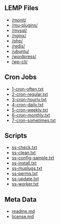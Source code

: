 <h2>LEMP Files</h2>

<ul>
<li><a href="monit/">/monit/</a></li>
<li><a href="mu-plugins/">/mu-plugins/</a></li>
<li><a href="mysql/">/mysql/</a></li>
<li><a href="nginx/">/nginx/</a></li>
<li><a href="php/">/php/</a></li>
<li><a href="redis/">/redis/</a></li>
<li><a href="ubuntu/">/ubuntu/</a></li>
<li><a href="wordpress/">/wordpress/</a></li>
<li><a href="wp-cli/">/wp-cli/</a></li>
</ul>

<h2>Cron Jobs</h2>

<ul>
<li><a href="1-cron-often.txt">1-cron-often.txt</a></li>
<li><a href="2-cron-regular.txt">2-cron-regular.txt</a></li>
<li><a href="3-cron-hourly.txt">3-cron-hourly.txt</a></li>
<li><a href="4-cron-daily.txt">4-cron-daily.txt</a></li>
<li><a href="5-cron-weekly.txt">5-cron-weekly.txt</a></li>
<li><a href="6-cron-monthly.txt">6-cron-monthly.txt</a></li>
<li><a href="7-cron-sometimes.txt">7-cron-sometimes.txt</a></li>
</ul>

<h2>Scripts</h2>

<ul>
<li><a href="ss-check.txt">ss-check.txt</a></li>
<li><a href="ss-clean.txt">ss-clean.txt</a></li>
<li><a href="ss-config-sample.txt">ss-config-sample.txt</a></li>
<li><a href="ss-install.txt">ss-install.txt</a></li>
<li><a href="ss-muplugs.txt">ss-muplugs.txt</a></li>
<li><a href="ss-perms.txt">ss-perms.txt</a></li>
<li><a href="ss-update.txt">ss-update.txt</a></li>
<li><a href="ss-worker.txt">ss-worker.txt</a></li>
</ul>

<h2>Meta Data</h2>

<ul>
<li><a href="readme.md">readme.md</a></li>
<li><a href="license.md">license.md</a></li>
</ul>
